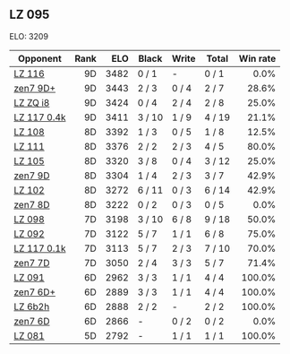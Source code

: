 ## LZ 095 ##

ELO: 3209

Opponent | Rank | ELO | Black | Write | Total | Win rate
---------|-----:|----:|-------|-------|-------|-------:
[LZ 116](LZ%20116.md) | 9D | 3482 | 0 / 1 | - | 0 / 1 | 0.0%
[zen7 9D+](zen7%209D+.md) | 9D | 3443 | 2 / 3 | 0 / 4 | 2 / 7 | 28.6%
[LZ ZQ i8](LZ%20ZQ%20i8.md) | 9D | 3424 | 0 / 4 | 2 / 4 | 2 / 8 | 25.0%
[LZ 117 0.4k](LZ%20117%200.4k.md) | 9D | 3411 | 3 / 10 | 1 / 9 | 4 / 19 | 21.1%
[LZ 108](LZ%20108.md) | 8D | 3392 | 1 / 3 | 0 / 5 | 1 / 8 | 12.5%
[LZ 111](LZ%20111.md) | 8D | 3376 | 2 / 2 | 2 / 3 | 4 / 5 | 80.0%
[LZ 105](LZ%20105.md) | 8D | 3320 | 3 / 8 | 0 / 4 | 3 / 12 | 25.0%
[zen7 9D](zen7%209D.md) | 8D | 3304 | 1 / 4 | 2 / 3 | 3 / 7 | 42.9%
[LZ 102](LZ%20102.md) | 8D | 3272 | 6 / 11 | 0 / 3 | 6 / 14 | 42.9%
[zen7 8D](zen7%208D.md) | 8D | 3222 | 0 / 2 | 0 / 3 | 0 / 5 | 0.0%
[LZ 098](LZ%20098.md) | 7D | 3198 | 3 / 10 | 6 / 8 | 9 / 18 | 50.0%
[LZ 092](LZ%20092.md) | 7D | 3122 | 5 / 7 | 1 / 1 | 6 / 8 | 75.0%
[LZ 117 0.1k](LZ%20117%200.1k.md) | 7D | 3113 | 5 / 7 | 2 / 3 | 7 / 10 | 70.0%
[zen7 7D](zen7%207D.md) | 7D | 3050 | 2 / 4 | 3 / 3 | 5 / 7 | 71.4%
[LZ 091](LZ%20091.md) | 6D | 2962 | 3 / 3 | 1 / 1 | 4 / 4 | 100.0%
[zen7 6D+](zen7%206D+.md) | 6D | 2889 | 3 / 3 | 1 / 1 | 4 / 4 | 100.0%
[LZ 6b2h](LZ%206b2h.md) | 6D | 2888 | 2 / 2 | - | 2 / 2 | 100.0%
[zen7 6D](zen7%206D.md) | 6D | 2866 | - | 0 / 2 | 0 / 2 | 0.0%
[LZ 081](LZ%20081.md) | 5D | 2792 | - | 1 / 1 | 1 / 1 | 100.0%
